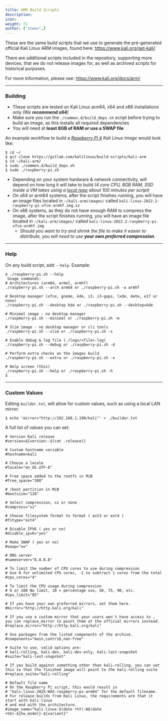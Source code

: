 ```yaml
---
title: ARM Build Scripts
description:
icon:
weight: 71
author: ["steev",]
---
```


These are the same build scripts that we use to generate the pre-generated official Kali Linux ARM images, found here: <https://www.kali.org/get-kali/>

There are additional scripts included in the repository, supporting more devices, that we do not release images for, as well as archived scripts for historical purposes.

For more information, please see: <https://www.kali.org/docs/arm/>

- - -

### Building

- These scripts are tested on Kali Linux arm64, x64 and x86 installations only _(We **recommend x64**)_
- Make sure you run the `./common.d/build_deps.sh` script before trying to build an image, as this installs all required dependencies
- You will need at **least 8GB of RAM or use a SWAP file**

An example workflow to build a _[Raspberry Pi 4](/docs/arm/raspberry-pi-4/) Kali Linux image_ would look like:

```console
$ cd ~/
$ git clone https://gitlab.com/kalilinux/build-scripts/kali-arm
$ cd ~/kali-arm/
$ sudo ./common.d/build_deps.sh
$ sudo ./raspberry-pi.sh
```

- Depending on your system hardware & network connectivity, will depend on how long it will take to build _(4 core CPU, 8GB RAM, SSD inside a VM takes using a [local repo](/docs/community/setting-up-a-kali-linux-mirror/) about 100 minutes per script)_
- On x64 or arm64 systems, after the script finishes running, you will have an image files located in `~/kali-arm/images/` called `kali-linux-2022.2-raspberry-pi-xfce-armhf.img.xz`
- On x86 systems, as they do not have enough RAM to compress the image, after the script finishes running, you will have an image file located in `~/kali-arm/images/` called `kali-linux-2022.2-raspberry-pi-xfce-armhf.img`
  - _Should you want to try and shrink the file to make it easier to distribute, you will need to use **your own preferred compression**_.

- - -

### Help

On any build script, add `--help`. Example:

```console
$ ./raspberry-pi.sh --help
 Usage commands:
# Architectures (arm64, armel, armhf)
./raspberry-pi.sh --arch arm64 or ./raspberry-pi.sh -a armhf

# Desktop manager (xfce, gnome, kde, i3, i3-gaps, lxde, mate, e17 or none)
./raspberry-pi.sh --desktop kde or ./raspberry-pi.sh --desktop=kde

# Minimal image - no desktop manager
./raspberry-pi.sh --minimal or ./raspberry-pi.sh -m

# Slim image - no desktop manager or cli tools
./raspberry-pi.sh --slim or ./raspberry-pi.sh -s

# Enable debug & log file (./logs/<file>.log)
./raspberry-pi.sh --debug or ./raspberry-pi.sh -d

# Perform extra checks on the images build
./raspberry-pi.sh --extra or ./raspberry-pi.sh -x

# Help screen (this)
./raspberry-pi.sh --help or ./raspberry-pi.sh -h
$
```

- - -

### Custom Values

Editing `builder.txt`, will allow for custom values, such as using a local LAN mirror:

```console
$ echo 'mirror="http://192.168.1.100/kali"' > ./builder.txt
```

A full list of values you can set:

```plaintext
# Version Kali release
#version=${version:-$(cat .release)}

# Custom hostname variable
#hostname=kali

# Choose a locale
#locale="en_US.UTF-8"

# Free space added to the rootfs in MiB
#free_space="300"

# /boot partition in MiB
#bootsize="128"

# Select compression, xz or none
#compress="xz"

# Choose filesystem format to format ( ext3 or ext4 )
#fstype="ext4"

# Disable IPV6 ( yes or no)
#disable_ipv6="yes"

# Make SWAP ( yes or no)
#swap="no"

# DNS server
#nameserver="8.8.8.8"

# To limit the number of CPU cores to use during compression
# Use 0 for unlimited CPU cores, -1 to subtract 1 cores from the total
#cpu_cores="4"

# To limit the CPU usage during compression
# 0 or 100 No limit, 10 = percentage use, 50, 75, 90, etc.
#cpu_limit="85"

# If you have your own preferred mirrors, set them here.
#mirror="http://http.kali.org/kali"

# If you use a custom mirror that your users won't have access to , you can replace_mirror to point them at the official mirrors instead.
#replace_mirror="http://http.kali.org/kali"

# Use packages from the listed components of the archive.
#components="main,contrib,non-free"

# Suite to use, valid options are:
# kali-rolling, kali-dev, kali-dev-only, kali-last-snapshot
#suite="kali-last-snapshot"

# If you build against something other than kali-rolling, you can set this so that the finished image will point to the kali-rolling suite
#replace_suite="kali-rolling"

# Default file name
# On the Raspberry Pi script, this would result in
# "kali-linux-202X-WXX-raspberry-pi-arm64" for the default filename.
# For release builds from Kali Linux, the requirements are that it start with kali-linux
# and end with the architecture.
#image_name="kali-linux-$(date +%Y)-W$(date +%U)-${hw_model}-${variant}"
```
